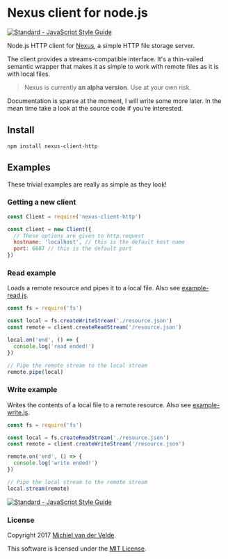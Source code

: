 # Nexus client for node.js

[![Standard - JavaScript Style Guide](https://img.shields.io/badge/code%20style-standard-brightgreen.svg)](http://standardjs.com/)

Node.js HTTP client for [Nexus](http://github.com/MichievdVelde/nexus-server), a
simple HTTP file storage server.

The client provides a streams-compatible interface. It's a thin-vailed semantic
wrapper that makes it as simple to work with remote files as it is with local files.

> Nexus is currently **an alpha version**. Use at your own risk.

Documentation is sparse at the moment, I will write some more later. In the mean
time take a look at the source code if you're interested.

## Install

```
npm install nexus-client-http
```

## Examples

These trivial examples are really as simple as they look!

### Getting a new client

```js
const Client = require('nexus-client-http')

const client = new Client({
  // These options are given to http.request
  hostname: 'localhost', // this is the default host name
  port: 6607 // this is the default port
})
```

### Read example

Loads a remote resource and pipes it to a local file.
Also see [example-read.js](./example-read.js).

```js
const fs = require('fs')

const local = fs.createWriteStream('./resource.json')
const remote = client.createReadStream('/resource.json')

local.on('end', () => {
  console.log('read ended!')
})

// Pipe the remote stream to the local stream
remote.pipe(local)
```

### Write example

Writes the contents of a local file to a remote resource.
Also see [example-write.js](./example-write.js).

```js
const fs = require('fs')

const local = fs.createReadStream('./resource.json')
const remote = client.createWriteStream('/resource.json')

remote.on('end', () => {
  console.log('write ended!')
})

// Pipe the local stream to the remote stream
local.stream(remote)
```

[![Standard - JavaScript Style Guide](https://img.shields.io/badge/code%20style-standard-brightgreen.svg)](http://standardjs.com/)

### License

Copyright 2017 [Michiel van der Velde](http://www.michielvdvelde.nl).

This software is licensed under the [MIT License](LICENSE).
